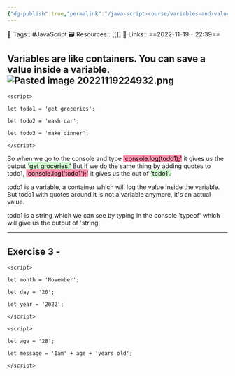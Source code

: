 ```yaml
---
{"dg-publish":true,"permalink":"/java-script-course/variables-and-values/","dgPassFrontmatter":true,"noteIcon":"3","created":"2023-11-14T21:08:36.564+05:30","updated":"2024-01-11T11:00:22.531+05:30"}
---
```


🧶 Tags:: #JavaScript 
🗃 Resources:: [[]]
🔗 Links::
==2022-11-19 - 22:39==

Variables are like containers. You can save a value inside a variable.
![Pasted image 20221119224932.png](/img/user/Resources/%F0%9F%93%81%20Files/%F0%9F%93%B8Images/Pasted%20image%2020221119224932.png)
---
```
<script>

let todo1 = 'get groceries';

let todo2 = 'wash car';

let todo3 = 'make dinner';

</script>
```
So when we go to the console and type <mark style="background: #FF5582A6;">'console.log(todo1);'</mark> it gives us the output <mark style="background: #BBFABBA6;">'get groceries.'</mark>
But if we do the same thing by adding quotes to todo1, <mark style="background: #FF5582A6;">'console.log('todo1');'</mark> it gives us the out of <mark style="background: #BBFABBA6;">'todo1'.</mark>

todo1 is a variable, a container which will log the value inside the variable. But todo1 with quotes around it is not a variable anymore, it's an actual value.

todo1 is a string which we can see by typing in the console 'typeof' which will give us the output of 'string'

---
## Exercise 3 -
```
<script>

let month = 'November';

let day = '20';

let year = '2022';

</script>

<script>

let age = '28';

let message = 'Iam' + age + 'years old';

</script>
```
